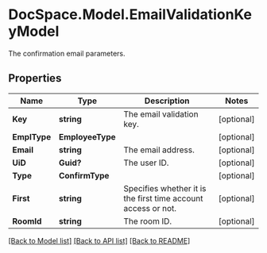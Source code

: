 # DocSpace.Model.EmailValidationKeyModel
The confirmation email parameters.

## Properties

Name | Type | Description | Notes
------------ | ------------- | ------------- | -------------
**Key** | **string** | The email validation key. | [optional] 
**EmplType** | **EmployeeType** |  | [optional] 
**Email** | **string** | The email address. | [optional] 
**UiD** | **Guid?** | The user ID. | [optional] 
**Type** | **ConfirmType** |  | [optional] 
**First** | **string** | Specifies whether it is the first time account access or not. | [optional] 
**RoomId** | **string** | The room ID. | [optional] 

[[Back to Model list]](../README.md#documentation-for-models) [[Back to API list]](../README.md#documentation-for-api-endpoints) [[Back to README]](../README.md)

